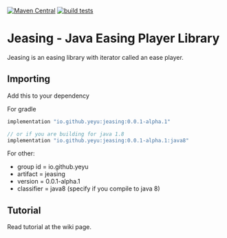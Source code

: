 [![Maven Central](https://img.shields.io/maven-central/v/io.github.ye-yu/jeasing.svg?label=Maven%20Central)](https://search.maven.org/search?q=g:%22io.github.ye-yu%22%20AND%20a:%22jeasing%22)
[![build tests](https://github.com/ye-yu/jease-player/workflows/Tests/badge.svg)](https://github.com/ye-yu/jease-player/actions)

# Jeasing - Java Easing Player Library

Jeasing is an easing library with iterator called
an ease player.

## Importing
Add this to your dependency

For gradle
```build.gradle
implementation "io.github.yeyu:jeasing:0.0.1-alpha.1"

// or if you are building for java 1.8
implementation "io.github.yeyu:jeasing:0.0.1-alpha.1:java8"
```

For other:
  - group id = io.github.yeyu
  - artifact = jeasing
  - version = 0.0.1-alpha.1
  - classifier = java8 (specify if you compile to java 8)
  
## Tutorial

Read tutorial at the wiki page.